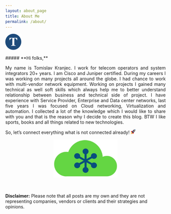 ```yaml
---
layout: about_page
title: About Me
permalink: /about/
---
```

<p><a href="{{ "/" | relative_url }}">
<img src="/images/logo.png" alt="Tom Blog" title="Tomislav Kranjec's Blog" style="width:50px">
</a></p>
##### **Hi folks,**
<p style='text-align: justify;'> 
My name is Tomislav Kranjec. I work for telecom operators and system integrators 20+ years. I am Cisco and Juniper certified. During my careers I was working on many projects all around the globe. I had chance to work with multi-vendor network equipment. Working on projects I gained many technical as well soft skills which always help me to better understand relationship between business and technical side of project. I have experience with Service Provider, Enterprise and Data center networks, last five years I was focused on Cloud networking, Virtualization and automation. I collected a lot of the knowledge which I would like to share with you and that is the reason why I decide to create this blog. BTW I like sports, books and all things related to new technologies.  
</p>
So, let’s connect everything what is not connected already! <img style="float" width="15" height="15" src="/images/rocket.jpg">
<br/>
<p align="center">
  <img width="200" height="120" src="/images/about__page_down2.jpg">
</p>
<br/>

**Disclaimer:**
Please note that all posts are my own and they are not representing  companies, vendors or clients and their strategies and opinions.

